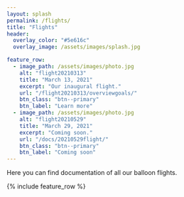```yaml
---
layout: splash
permalink: /flights/
title: "Flights"
header:
  overlay_color: "#5e616c"
  overlay_image: /assets/images/splash.jpg

feature_row:
  - image_path: /assets/images/photo.jpg
    alt: "flight20210313"
    title: "March 13, 2021"
    excerpt: "Our inaugural flight."
    url: "/flight20210313/overviewgoals/"
    btn_class: "btn--primary"
    btn_label: "Learn more"  
  - image_path: /assets/images/photo.jpg
    alt: "flight20210529"
    title: "March 29, 2021"
    excerpt: "Coming soon."
    url: "/docs/20210529flight/"
    btn_class: "btn--primary"
    btn_label: "Coming soon"  
---
```


Here you can find documentation of all our balloon flights.

{% include feature_row %}
